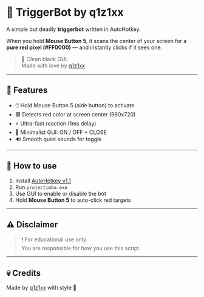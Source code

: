# 🎯 TriggerBot by q1z1xx

A simple but deadly **triggerbot** written in AutoHotkey.

When you hold **Mouse Button 5**, it scans the center of your screen for a **pure red pixel (#FF0000)** — and instantly clicks if it sees one.

> 🖤 Clean black GUI.  
> Made with love by [q1z1xx](https://t.me/q1z1xx)

---

## 🚀 Features

- 🖱️ Hold Mouse Button 5 (side button) to activate
- 🟥 Detects red color at screen center (960x720)
- ⚡ Ultra-fast reaction (1ms delay)
- 🖤 Minimalist GUI: ON / OFF + CLOSE
- 🔊 Smooth quiet sounds for toggle

---

## 🧪 How to use

1. Install [AutoHotkey v1.1](https://www.autohotkey.com/)
2. Run `projectimba.exe`
3. Use GUI to enable or disable the bot
4. Hold **Mouse Button 5** to auto-click red targets

---

## ⚠️ Disclaimer

> ❗ For educational use only.  
> You are responsible for how you use this script.

---

## 💀 Credits

Made by [q1z1xx](https://t.me/q1z1xx) with style 🖤
